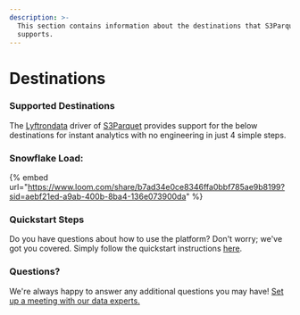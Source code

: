```yaml
---
description: >-
  This section contains information about the destinations that S3Parquet
  supports.
---
```


# Destinations

### Supported Destinations

The [Lyftrondata](https://www.lyftrondata.com/) driver of [S3Parquet](https://www.lyftrondata.com/integration/technology-analytics/amazon-s3/) provides support for the below destinations for instant analytics with no engineering in just 4 simple steps.

### Snowflake Load:

{% embed url="https://www.loom.com/share/b7ad34e0ce8346ffa0bbf785ae9b8199?sid=aebf21ed-a9ab-400b-8ba4-136e073900da" %}

### Quickstart Steps

Do you have questions about how to use the platform? Don't worry; we've got you covered. Simply follow the quickstart instructions [here](./).

### Questions? <a href="#questions" id="questions"></a>

We're always happy to answer any additional questions you may have! [Set up a meeting with our data experts.](https://www.lyftrondata.com/book-a-meeting/)
